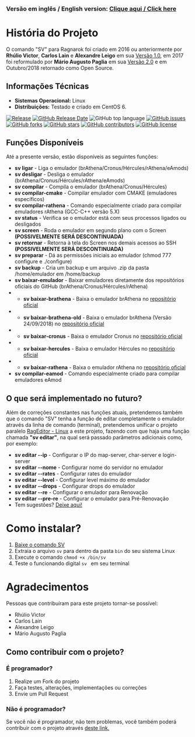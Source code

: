 ### Versão em inglês / English version: [Clique aqui / Click here](https://github.com/agenciah1code/ComandoSV-Ragnarok/blob/master/README-EN.md)

# História do Projeto

O comando "SV" para Ragnarok foi criado em 2016 ou anteriormente por **Rhúlio Victor**, **Carlos Lain** e **Alexandre Leigo** em sua  [Versão 1.0](https://github.com/agenciah1code/ComandoSV-Ragnarok/tree/v1.0), em 2017 foi reformulado por **Mário Augusto Paglia** em sua [Versão 2.0](https://github.com/agenciah1code/ComandoSV-Ragnarok/tree/v2.0) e em Outubro/2018 retornado como Open Source.

## Informações Técnicas

* **Sistemas Operacional:** Linux 
* **Distribuições:** Testado e criado em CentOS 6.  

[![Release](https://img.shields.io/github/release/agenciah1code/ComandoSV-Ragnarok.svg?label=version)](https://github.com/agenciah1code/ComandoSV-Ragnarok/releases/latest)
[![GitHub Release Date](https://img.shields.io/github/release-date/agenciah1code/ComandoSV-Ragnarok.svg)](https://github.com/agenciah1code/ComandoSV-Ragnarok/releases/latest)
![GitHub top language](https://img.shields.io/github/languages/top/agenciah1code/ComandoSV-Ragnarok.svg)
[![GitHub issues](https://img.shields.io/github/issues/agenciah1code/ComandoSV-Ragnarok.svg)](https://github.com/agenciah1code/ComandoSV-Ragnarok/issues)
[![GitHub forks](https://img.shields.io/github/forks/agenciah1code/ComandoSV-Ragnarok.svg)](https://github.com/agenciah1code/ComandoSV-Ragnarok/network)
[![GitHub stars](https://img.shields.io/github/stars/agenciah1code/ComandoSV-Ragnarok.svg)](https://github.com/agenciah1code/ComandoSV-Ragnarok/stargazers)
[![GitHub contributors](https://img.shields.io/github/contributors/agenciah1code/ComandoSV-Ragnarok.svg)](https://github.com/agenciah1code/ComandoSV-Ragnarok/graphs/contributors)
[![GitHub license](https://img.shields.io/github/license/agenciah1code/ComandoSV-Ragnarok.svg)](https://github.com/agenciah1code/ComandoSV-Ragnarok/blob/master/LICENSE)

## Funções Disponíveis

Até a presente versão, estão disponíveis as seguintes funções:

* **sv ligar** - Liga o emulador (brAthena/Cronus/Hércules/rAthena/eAmods)
* **sv desligar** - Desliga o emulador (brAthena/Cronus/Hércules/rAthena/eAmods)
* **sv compilar** - Compila o emulador (brAthena/Cronus/Hércules)
* **sv compilar-cmake** - Compilar emulador com CMAKE (emuladores específicos)
* **sv compilar-rathena** - Comando especialmente criado para compilar emuladores rAthena (GCC-C++ versão 5.X)
* **sv status** - Verifica se o emulador está com seus processos ligados ou desligados
* **sv screen** - Roda o emulador em segundo plano com o Screen **(POSSIVELMENTE SERÁ DESCONTINUADA)**
* **sv retornar** - Retorna à tela do Screen nos demais acessos ao SSH **(POSSIVELMENTE SERÁ DESCONTINUADA)**
* **sv preparar** - Dá as permissões iniciais ao emulador (chmod 777 configure e ./configure)
* **sv backup** - Cria um backup e um arquivo .zip da pasta /home/emulador em /home/backup
* **sv baixar-emulador** - Baixar emuladores diretamente dos repositórios oficiais do GitHub (brAthena/Cronus/Hércules/rAthena)
* * **sv baixar-brathena** - Baixa o emulador brAthena no [repositório oficial](https://github.com/brAthena/brAthena)
* * **sv baixar-brathena-old** - Baixa o emulador brAthena (Versão 24/09/2018) no [repositório oficial](https://github.com/brAthena/brAthena20180924)
* * **sv baixar-cronus** - Baixa o emulador Cronus no [repositório oficial](https://github.com/Cronus-Emulator/Cronus)
* * **sv baixar-hercules** - Baixa o emulador Hércules no [repositório oficial](https://github.com/HerculesWS/Hercules/)
* * **sv baixar-rathena** - Baixa o emulador rAthena no [repositório oficial](https://github.com/rathena/rathena)
* **sv compilar-eamod** - Comando especialmente criado para compilar emuladores eAmod

## O que será implementado no futuro?

Além de correções constantes nas funções atuais, pretendemos também que o comando "SV" tenha a função de editar completamente o emulador através da linha de comando (terminal), pretendemos unificar o projeto paralelo [RagEditor - Linux](https://github.com/agenciah1code/rageditor-linux) a este projeto, fazendo com que haja uma função chamada **"sv editar"**, na qual será passado parâmetros adicionais como, por exemplo:

* **sv editar --ip** - Configurar o IP do map-server, char-server  e login-server
* **sv editar --nome** - Configurar nome do servidor no emulador 
* **sv editar --rates** - Configurar rates do emulador
* **sv editar --level** - Configurar level máximo do emulador
* **sv editar --drops** - Configurar drops do emulador
* **sv editar --re** - Configurar o emulador para Renovação
* **sv editar --pre-re** - Configurar o emulador para Pré-Renovação
* Tem sugestões? [Deixe aqui!](https://github.com/agenciah1code/ComandoSV-Ragnarok/issues)

# Como instalar?

1. [Baixe o comando SV](https://github.com/agenciah1code/ComandoSV-Ragnarok/archive/master.zip)
2. Extraia o arquivo `sv` para dentro da pasta `bin` do seu sistema Linux
3. Execute o comando `chmod +x /bin/sv`
4. Teste o funcionando digital `sv ` em seu terminal

# Agradecimentos

Pessoas que contribuíram para este projeto tornar-se possível:

* Rhúlio Victor
* Carlos Lain
* Alexandre Leigo
* Mário Augusto Paglia

## Como contribuir com o projeto?

### É programador?

1. Realize um Fork do projeto
2. Faça testes, alterações, implementações ou correções
3. Envie um Pull Request

### Não é programador?

Se você não é programador, não tem problemas, você também poderá contribuir com o projeto através [deste link.](https://github.com/agenciah1code/ComandoSV-Ragnarok/issues)